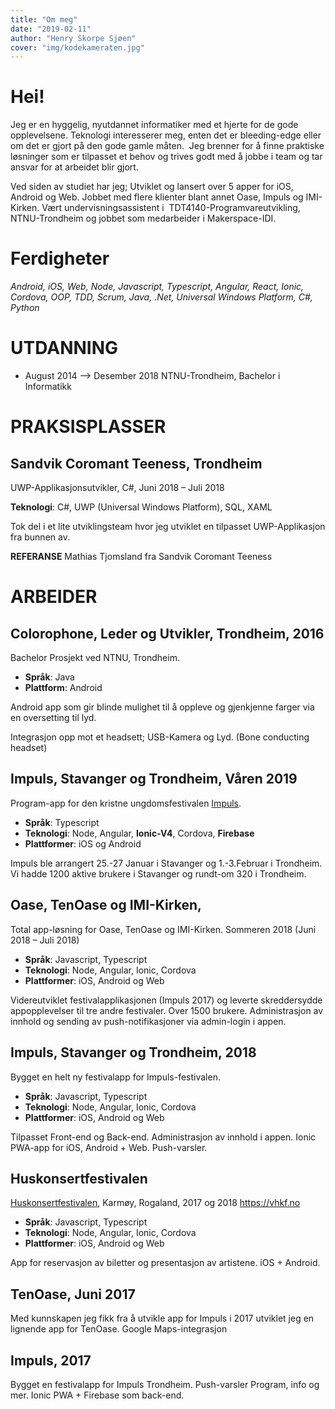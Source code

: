 ```yaml
---
title: "Om meg"
date: "2019-02-11"
author: "Henry Skorpe Sjøen"
cover: "img/kodekameraten.jpg"
---
```


<!-- Henry Skorpe Sjøen
Utvikler, UX-designer

Trondheim -->
<!-- +47 984 36 185 -->

<!-- # Om meg -->
# Hei!
Jeg er en hyggelig, nyutdannet informatiker med et hjerte for de gode opplevelsene.
Teknologi interesserer meg, enten det er bleeding-edge eller om det er gjort på den gode gamle måten. 
Jeg brenner for å finne praktiske løsninger som er tilpasset et behov og trives godt med å jobbe i team og tar ansvar for at arbeidet blir gjort.

Ved siden av studiet har jeg; Utviklet og lansert over 5 apper for iOS, Android og Web. Jobbet med flere klienter blant annet Oase, Impuls og IMI-Kirken. Vært undervisningsassistent i  TDT4140-Programvareutvikling, NTNU-Trondheim og jobbet som medarbeider i Makerspace-IDI.

# Ferdigheter
*Android, iOS, Web, Node, Javascript, Typescript, Angular, React, Ionic, Cordova, OOP, TDD, Scrum, Java, .Net, Universal Windows Platform, C#, Python*

<!-- # PERSONLIG INFORMASJON
**Address**: Lars Onsagers Veg 14, Trondheim, 7051
**Date of birth**: 1993-04-29 Haugesund, Rogaland, Norway
**Nationality**: Norsk
**Driving License**: Klasse B
**Hobbies**: Datamaskiner, Programmering, UNIX, Leke med elektronikk, Musikk, Bilder og redigering -->

<!-- # SPRÅK
★★★★★ Norsk
★★★★☆ Engelsk -->

# UTDANNING
* August 2014 –> Desember 2018
  NTNU-Trondheim, Bachelor i Informatikk

# PRAKSISPLASSER
## Sandvik Coromant Teeness, Trondheim
UWP-Applikasjonsutvikler, C#, Juni 2018 – Juli 2018 

**Teknologi**: C#, UWP (Universal Windows Platform), SQL, XAML

Tok del i et lite utviklingsteam hvor jeg utviklet en tilpasset UWP-Applikasjon fra bunnen av.

**REFERANSE**
Mathias Tjomsland fra Sandvik Coromant Teeness
  <!-- mathias.tjomsland@gmail.com -->
  <!-- ‭901 44 655‬ -->

# ARBEIDER
## Colorophone, Leder og Utvikler, Trondheim, 2016
<!-- Colorophone, 2016, Team manager and Developer -->

Bachelor Prosjekt ved NTNU, Trondheim.

- **Språk**: Java
- **Plattform**: Android 

Android app som gir blinde mulighet til å oppleve og gjenkjenne farger via en oversetting til lyd. 

Integrasjon opp mot et headsett; USB-Kamera og Lyd. (Bone conducting headset)

## Impuls, Stavanger og Trondheim, Våren 2019
Program-app for den kristne ungdomsfestivalen [Impuls](http://impulsweb.no).

- **Språk**: Typescript
- **Teknologi**: Node, Angular, **Ionic-V4**, Cordova, **Firebase**
- **Plattformer**: iOS og Android

Impuls ble arrangert 25.-27 Januar i Stavanger og 1.-3.Februar i Trondheim.
Vi hadde 1200 aktive brukere i Stavanger og rundt-om 320 i Trondheim. 
<!-- Det ble sendt push-notifikasjoner under konferansen. -->
<!-- Det ble brukt Firebase som back-end. -->

<!-- Trondheim, 4000 NOK, TODO: Send to Johannes? -->
<!-- Stavanger, 5000 NOK, TODO: Send to Grace-Anne?  -->

## Oase, TenOase og IMI-Kirken,
Total app-løsning for Oase, TenOase og IMI-Kirken. Sommeren 2018 (Juni 2018 – Juli 2018)

- **Språk**: Javascript, Typescript
- **Teknologi**: Node, Angular, Ionic, Cordova
- **Plattformer**: iOS, Android og Web

Videreutviklet festivalapplikasjonen (Impuls 2017) og leverte skreddersydde appopplevelser til tre andre festivaler.
Over 1500 brukere.
Administrasjon av innhold og sending av push-notifikasjoner via admin-login i appen.

<!-- Oase 12000 NOK -->
<!-- TenOase 3000 NOK ? -->
<!-- IMI-Kirken 5000 NOK. Manglende betaling -->

## Impuls, Stavanger og Trondheim, 2018
Bygget en helt ny festivalapp for Impuls-festivalen.

- **Språk**: Javascript, Typescript
- **Teknologi**: Node, Angular, Ionic, Cordova
- **Plattformer**: iOS, Android og Web

Tilpasset Front-end og Back-end.
Administrasjon av innhold i appen.
Ionic PWA-app for iOS, Android + Web.
Push-varsler.

<!-- 3000 NOK til sammen-->

## Huskonsertfestivalen
[Huskonsertfestivalen](https://vhkf.no), Karmøy, Rogaland, 2017 og 2018 https://vhkf.no

- **Språk**: Javascript, Typescript
- **Teknologi**: Node, Angular, Ionic, Cordova
- **Plattformer**: iOS, Android og Web

App for reservasjon av biletter og presentasjon av artistene.
iOS + Android.

<!-- For FREE -->

## TenOase, Juni 2017
Med kunnskapen jeg fikk fra å utvikle app for Impuls i 2017 utviklet jeg en lignende app for TenOase.
Google Maps-integrasjon

<!-- 5000 NOK ?-->

## Impuls, 2017
  
Bygget en festivalapp for Impuls Trondheim.
Push-varsler
Program, info og mer.
Ionic PWA + Firebase som back-end.

<!-- For FREE -->